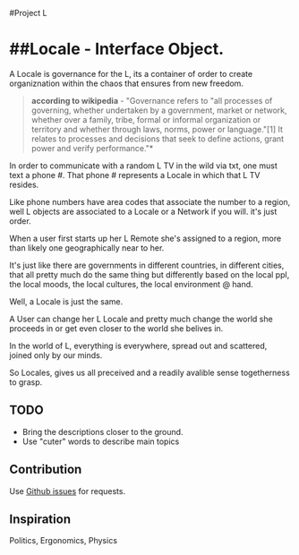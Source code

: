 #Project L

##Locale - Interface Object.
======


A Locale is governance for the L, its a container of order to create organiznation within the chaos that
ensures from new freedom.

  >**according to wikipedia** - "Governance refers to "all processes of governing, whether undertaken
  >by a government, market or network, whether over a family, tribe, formal or informal organization
  >or territory and whether through laws, norms, power or language."[1] It relates to processes and
  >decisions that seek to define actions, grant power and verify performance."*

In order to communicate with a random L TV in the wild via txt, one must text a phone #.
That phone # represents a Locale in which that L TV resides.

Like phone numbers have area codes that associate the number to a region, well
L objects are associated to a Locale or a Network if you will.
it's just order.

When a user first starts up her L Remote she's assigned to a region, more than likely one geographically near to her.

It's just like there are governments in different countries, in different cities, that all pretty much do the same thing but differently based on the local ppl, the local moods, the local cultures, the local environment @ hand.

Well, a Locale is just the same.

A User can change her L Locale and pretty much change the world she proceeds in or get even closer to the world she belives in.

In the world of L, everything is everywhere, spread out and scattered, joined only by our minds.

So Locales, gives us all preceived and a readily avalible sense togetherness to grasp.

TODO
------------
* Bring the descriptions closer to the ground.
* Use "cuter" words to describe main topics


Contribution
------------

Use [Github issues](https://github.com/projectL/Locale/issues) for requests.

Inspiration
------------
Politics, Ergonomics, Physics
